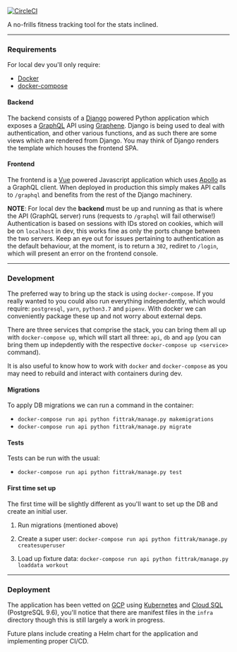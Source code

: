 [![CircleCI](https://circleci.com/gh/tsoporan/fittrak/tree/master.svg?style=svg)](https://circleci.com/gh/tsoporan/fittrak/tree/master)

A no-frills fitness tracking tool for the stats inclined.

---

### Requirements

For local dev you'll only require:

- [Docker](https://www.docker.com/)
- [docker-compose](https://docs.docker.com/compose/)

#### Backend

The backend consists of a [Django](https://www.djangoproject.com/) powered Python application which exposes a [GraphQL](https://graphql.org/learn/) API using [Graphene](http://graphene-python.org/). Django is being used to deal with
authentication, and other various functions, and as such there are some views which are rendered from Django. You may think of Django renders the template which houses the frontend SPA.

#### Frontend

The frontend is a [Vue](https://vuejs.org/) powered Javascript application which uses [Apollo](https://www.apollographql.com/) as a GraphQL client. When deployed in production this simply makes API calls to `/graphql` and benefits from the rest of the Django machinery.

**NOTE**: For local dev the **backend** must be up and running as that is where the API (GraphQL server) runs (requests to
`/graphql` will fail otherwise!) Authentication is based on sessions with IDs stored on cookies, which will be on `localhost` in dev, this works fine as only the ports change between the two servers. Keep an eye out for issues pertaining to authentication as the default behaviour, at the moment, is to return a `302`, rediret to `/login`, which will present an error on the frontend console.

---

### Development

The preferred way to bring up the stack is using `docker-compose`. If you really wanted to you
could also run everything independently, which would require: `postgresql`, `yarn`, `python3.7` and `pipenv`.
With docker we can conveniently package these up and not worry about external deps.

There are three services that comprise the stack, you can bring them all up with `docker-compose up`,
which will start all three: `api`, `db` and `app` (you can bring them up indepdently with the
respective `docker-compose up <service>` command). 

It is also useful to know how to work with `docker` and `docker-compose` as you may need to rebuild 
and interact with containers during dev.

#### Migrations

To apply DB migrations we can run a command in the container:

- `docker-compose run api python fittrak/manage.py makemigrations`
- `docker-compose run api python fittrak/manage.py migrate`

#### Tests

Tests can be run with the usual: 

- `docker-compose run api python fittrak/manage.py test`

#### First time set up

The first time will be slightly different as you'll want to set up the DB and create an initial user.

1. Run migrations (mentioned above)

2. Create a super user: `docker-compose run api python fittrak/manage.py createsuperuser`

3. Load up fixture data: `docker-compose run api python fittrak/manage.py loaddata workout`

---

### Deployment

The application has been vetted on [GCP](https://cloud.google.com/kubernetes-engine/) using [Kubernetes](https://kubernetes.io/) and [Cloud SQL](https://cloud.google.com/sql/) (PostgreSQL 9.6), you'll notice that there are manifest files in the `infra` directory though this is still largely a work in progress. 

Future plans include creating a Helm chart for the application and implementing proper CI/CD.
